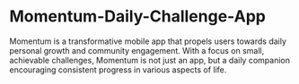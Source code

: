 # Momentum-Daily-Challenge-App
Momentum is a transformative mobile app that propels users towards daily personal growth and community engagement. With a focus on small, achievable challenges, Momentum is not just an app, but a daily companion encouraging consistent progress in various aspects of life.
